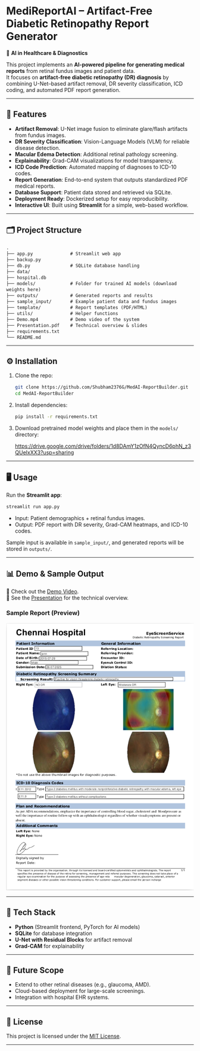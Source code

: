 # MediReportAI – Artifact-Free Diabetic Retinopathy Report Generator

🧠 **AI in Healthcare & Diagnostics**

This project implements an **AI-powered pipeline for generating medical reports** from retinal fundus images and patient data.  
It focuses on **artifact-free diabetic retinopathy (DR) diagnosis** by combining U-Net–based artifact removal, DR severity classification, ICD coding, and automated PDF report generation.

---

## 🚀 Features
- **Artifact Removal**: U-Net image fusion to eliminate glare/flash artifacts from fundus images.  
- **DR Severity Classification**: Vision-Language Models (VLM) for reliable disease detection.  
- **Macular Edema Detection**: Additional retinal pathology screening.  
- **Explainability**: Grad-CAM visualizations for model transparency.  
- **ICD Code Prediction**: Automated mapping of diagnoses to ICD-10 codes.  
- **Report Generation**: End-to-end system that outputs standardized PDF medical reports.  
- **Database Support**: Patient data stored and retrieved via SQLite.  
- **Deployment Ready**: Dockerized setup for easy reproducibility.  
- **Interactive UI**: Built using **Streamlit** for a simple, web-based workflow.

---

## 🗂️ Project Structure
```
.
├── app.py              # Streamlit web app
├── backup.py           
├── db.py               # SQLite database handling
├── data/               
├── hospital.db         
├── models/             # Folder for trained AI models (download weights here)
├── outputs/            # Generated reports and results
├── sample_input/       # Example patient data and fundus images
├── template/           # Report templates (PDF/HTML)
├── utils/              # Helper functions
├── Demo.mp4            # Demo video of the system
├── Presentation.pdf    # Technical overview & slides
├── requirements.txt   
└── README.md          
```

---

## ⚙️ Installation
1. Clone the repo:
   ```bash
   git clone https://github.com/Shubham2376G/MedAI-ReportBuilder.git
   cd MedAI-ReportBuilder
   ```

2. Install dependencies:
   ```bash
   pip install -r requirements.txt
   ```

3. Download pretrained model weights and place them in the `models/` directory:

   https://drive.google.com/drive/folders/1d8DAmY1zOfN4QyncD6phN_z3QUeIxXX3?usp=sharing


---

## 🖥️ Usage
Run the **Streamlit app**:
```bash
streamlit run app.py
```

- Input: Patient demographics + retinal fundus images.  
- Output: PDF report with DR severity, Grad-CAM heatmaps, and ICD-10 codes.  

Sample input is available in `sample_input/`, and generated reports will be stored in `outputs/`.

---

## 📊 Demo & Sample Output
🎥 Check out the [Demo Video](./Demo.mp4).  
📑 See the [Presentation](./Presentation.pdf) for the technical overview.  

### Sample Report (Preview)
![Sample Report](images/r1.png)

---

## 🧩 Tech Stack
- **Python** (Streamlit frontend, PyTorch for AI models)  
- **SQLite** for database integration  
- **U-Net with Residual Blocks** for artifact removal  
- **Grad-CAM** for explainability  

---

## 📌 Future Scope
- Extend to other retinal diseases (e.g., glaucoma, AMD).  
- Cloud-based deployment for large-scale screenings.  
- Integration with hospital EHR systems.  

---

## 📜 License
This project is licensed under the [MIT License](./LICENSE).  

---
